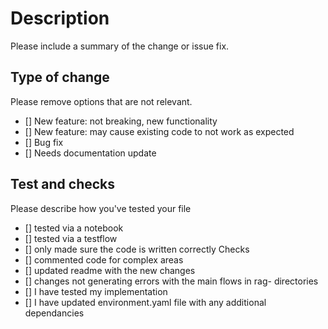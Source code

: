 # Description
Please include a summary of the change or issue fix.

## Type of change 

Please remove options that are not relevant. 
- [] New feature: not breaking, new functionality 
- [] New feature: may cause existing code to not work as expected 
- [] Bug fix 
- [] Needs documentation update 

## Test and checks 
Please describe how you've tested your file 
- [] tested via a notebook
- [] tested via a testflow 
- [] only made sure the code is written correctly 
Checks
- [] commented code for complex areas
- [] updated readme with the new changes 
- [] changes not generating errors with the main flows in rag-<vectorsearchtype> directories
- [] I have tested my implementation 
- [] I have updated environment.yaml file with any additional dependancies


